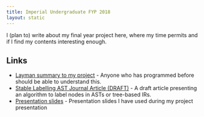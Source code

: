 ```yaml
---
title: Imperial Undergraduate FYP 2018
layout: static
---
```


I (plan to) write about my final year project here, where my time permits
and if I find my contents interesting enough.

## Links

- [Layman summary to my project](layman) - Anyone who has programmed before should
  be able to understand this.
- [Stable Labelling AST Journal Article (DRAFT)](labelling.pdf) -
  A draft article presenting an algorithm to label nodes in ASTs or
  tree-based IRs.
- [Presentation slides](presentation.pdf) - Presentation slides I have used
  during my project presentation
